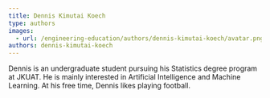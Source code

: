 ```yaml
---
title: Dennis Kimutai Koech
type: authors
images:
  - url: /engineering-education/authors/dennis-kimutai-koech/avatar.png
authors: dennis-kimutai-koech
---
```

Dennis is an undergraduate student pursuing his Statistics degree program at JKUAT. He is mainly interested in Artificial Intelligence and Machine Learning. At his free time, Dennis likes playing football.
